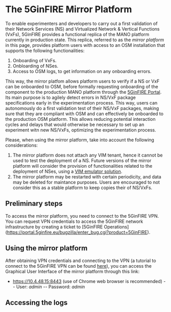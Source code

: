 <!-- TITLE: The 5GinFIRE Mirror Platform -->
<!-- SUBTITLE: The 5Ginfire Mirror Platform -->

# The 5GinFIRE Mirror Platform
To enable experimenters and developers to carry out a first validation of their Network Services (NS) and Virtualized Network & Vertical Functions (VxFs), 5GinFIRE provides a functional replica of the MANO platform currently in production state. This replica, referred to as the *mirror platform* in this page, provides platform users with access to an OSM installation that supports the following functionalities:

1) Onboarding of VxFs.
2) Onbloarding of NSes.
3) Access to OSM logs, to get information on any onboarding errors.

This way, the mirror platfom allows platform users to verify if a NS or VxF can be onboarded to OSM, before formally requesting onboarding of the component to the production MANO platform through the [5GinFIRE Portal](https://portal.5ginfire.eu). Its main purpose is to agilely detect errors in NS/VxF package specifications early in the experimentation process. This way, users can autonomously do a first validation test of their NS/VxF packages, making sure that they are compliant with OSM and can effectively be onboarded to the production OSM platform. This allows reducing potential interaction cycles and delays that would otherwise be necessary to set up an experiment witn new NS/VxFs, optimizing the experimentation process.

Please, when using the mirror platform, take into account the following considerations:

1) The mirror platform does not attach any VIM tenant, hence it cannot be used to test the deployment of a NS. Future versions of the mirror platform will consider the provision of functionalities related to the deployment of NSes, using a [VIM emulator solution](https://osm.etsi.org/wikipub/index.php/VIM_emulator).
2) The mirror platform may be restarted with certain periodicity, and data may be deleted for maintance purposes. Users are encouraged to not consider this as a stable platform to keep copies their of NS/VxFs.

## Preliminary steps

To access the mirror platform, you need to connect to the 5GinFIRE VPN. You can request VPN credentials to access the 5GinFIRE network infrastructure by creating a ticket to [5GinFIRE Operations] (https://portal.5ginfire.eu/bugzilla/enter_bug.cgi?product=5GinFIRE).

## Using the mirror platform
After obtaining VPN credentials and connecting to the VPN (a tutorial to connect to the 5GinFIRE VPN can be found [here](http://wiki.5ginfire.eu/tutorials/guide-external-access-experimenters)), you can access the Graphical User Interface of the mirror platform through this link:

- https://10.4.48.15:8443 (use of Chrome web browser is recommended)
-- User: *admin*
-- Password: *admin*


## Accessing the logs

